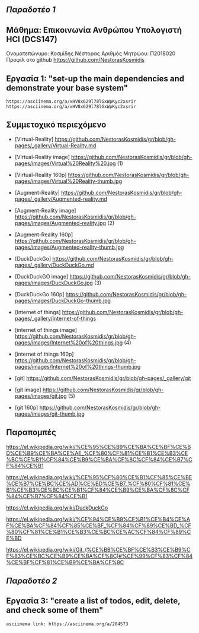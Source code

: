 ## *Παραδοτέο 1*

## **Μάθημα: Επικοινωνία Ανθρώπου Υπολογιστή HCI (DCS147)**

Ονοματεπώνυμο: Κοσμίδης Νέστορας
Αριθμός Μητρώου: Π2018020
Προφίλ στο github https://github.com/NestorasKosmidis

## Εργασία 1: "set-up the main dependencies and demonstrate your base system" 
	https://asciinema.org/a/xHV8x629l78lGxWpKyc2xsrir
	https://asciinema.org/a/xHV8x629l78lGxWpKyc2xsrir

## **Συμμετοχικό περιεχόμενο**
- [Virtual-Reality]	https://github.com/NestorasKosmidis/gr/blob/gh-pages/_gallery/Virtual-Reality.md 
- [Virtual-Reality image]	https://github.com/NestorasKosmidis/gr/blob/gh-pages/images/Virtual%20Reality%20.jpg (1)
- [Virtual-Reality 160p]	https://github.com/NestorasKosmidis/gr/blob/gh-pages/images/Virtual%20Reality-thumb.jpg


- [Augment-Reality]	https://github.com/NestorasKosmidis/gr/blob/gh-pages/_gallery/Augmented-reality.md
- [Augment-Reality image] https://github.com/NestorasKosmidis/gr/blob/gh-pages/images/Augmented-reality.jpg (2)
- [Augment-Reality 160p]  https://github.com/NestorasKosmidis/gr/blob/gh-pages/images/Augmented-reality-thumb.jpg


- [DuckDuckGo]	https://github.com/NestorasKosmidis/gr/blob/gh-pages/_gallery/DuckDuckGo.md
- [DuckDuckGO image] https://github.com/NestorasKosmidis/gr/blob/gh-pages/images/DuckDuckGo.jpg (3)
- [DuckDuckGo 160p] https://github.com/NestorasKosmidis/gr/blob/gh-pages/images/DuckDuckGo-thumb.jpg


- [Internet of things]	https://github.com/NestorasKosmidis/gr/blob/gh-pages/_gallery/Internet-of-things
- [internet of things image] https://github.com/NestorasKosmidis/gr/blob/gh-pages/images/Internet%20of%20things.jpg (4)
- [internet of things 160p]	https://github.com/NestorasKosmidis/gr/blob/gh-pages/images/Internet%20of%20things-thumb.jpg


- [git] https://github.com/NestorasKosmidis/gr/blob/gh-pages/_gallery/git
- [git image] https://github.com/NestorasKosmidis/gr/blob/gh-pages/images/git.jpg (5)
- [git 160p] https://github.com/NestorasKosmidis/gr/blob/gh-pages/images/git-thumb.jpg

## Παραπομπές
https://el.wikipedia.org/wiki/%CE%95%CE%B9%CE%BA%CE%BF%CE%BD%CE%B9%CE%BA%CE%AE_%CF%80%CF%81%CE%B1%CE%B3%CE%BC%CE%B1%CF%84%CE%B9%CE%BA%CF%8C%CF%84%CE%B7%CF%84%CE%B1

https://el.wikipedia.org/wiki/%CE%95%CF%80%CE%B1%CF%85%CE%BE%CE%B7%CE%BC%CE%AD%CE%BD%CE%B7_%CF%80%CF%81%CE%B1%CE%B3%CE%BC%CE%B1%CF%84%CE%B9%CE%BA%CF%8C%CF%84%CE%B7%CF%84%CE%B1

https://el.wikipedia.org/wiki/DuckDuckGo

https://el.wikipedia.org/wiki/%CE%94%CE%B9%CE%B1%CE%B4%CE%AF%CE%BA%CF%84%CF%85%CE%BF_%CF%84%CF%89%CE%BD_%CF%80%CF%81%CE%B1%CE%B3%CE%BC%CE%AC%CF%84%CF%89%CE%BD

https://el.wikipedia.org/wiki/Git_(%CE%BB%CE%BF%CE%B3%CE%B9%CF%83%CE%BC%CE%B9%CE%BA%CF%8C)#%CE%99%CF%83%CF%84%CE%BF%CF%81%CE%B9%CE%BA%CF%8C

## *Παραδοτέο 2*


## Εργασία 3: "create a list of todos, edit, delete, and check some of them" 
	asciinema link: https://asciinema.org/a/284573


